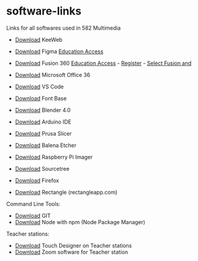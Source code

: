 # software-links

Links for all softwares used in 582 Multimedia

- [Download](https://keeweb.info/) KeeWeb

- [Download](https://www.figma.com/downloads/) Figma [Education Access](https://www.figma.com/education/)
- [Download](https://www.autodesk.com/ca-en/products/fusion-360/) Fusion 360 [Education Access](https://www.autodesk.com/support/account/education/onboarding/students-guide) - [Register](https://accounts.autodesk.com/register) - [Select Fusion and ](https://www.autodesk.com/education/FSN)
- [Download](https://www.microsoft.com/en-us/microsoft-365/download-office) Microsoft Office 36
- [Download](https://code.visualstudio.com/) VS Code
- [Download](https://fontba.se/) Font Base
- [Download](https://www.blender.org/download/) Blender 4.0
- [Download](https://www.arduino.cc/en/software) Arduino IDE
- [Download](https://www.prusa3d.com/page/prusaslicer_424/) Prusa Slicer
- [Download](https://etcher.balena.io/#download-etcher) Balena Etcher
- [Download](https://www.raspberrypi.com/software/) Raspberry Pi Imager
- [Download](https://www.sourcetreeapp.com/) Sourcetree

- [Download](https://www.mozilla.org/en-CA/firefox/new/) Firefox
- [Download](https://rectangleapp.com/) Rectangle (rectangleapp.com)

Command Line Tools:

- [Download](https://git-scm.com/) GIT
- [Download](https://docs.npmjs.com/downloading-and-installing-node-js-and-npm) Node with npm (Node Package Manager)

Teacher stations:

- [Download](https://derivative.ca/download) Touch Designer on Teacher stations
- [Download](https://zoom.us/download) Zoom software for Teacher station
